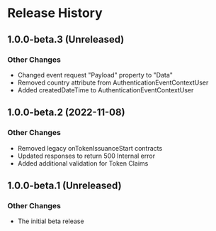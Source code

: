 # Release History

## 1.0.0-beta.3 (Unreleased)

### Other Changes

- Changed event request "Payload" property to "Data"
- Removed country attribute from AuthenticationEventContextUser
- Added createdDateTime to AuthenticationEventContextUser

## 1.0.0-beta.2 (2022-11-08)

### Other Changes

- Removed legacy onTokenIssuanceStart contracts
- Updated responses to return 500 Internal error
- Added additional validation for Token Claims

## 1.0.0-beta.1 (Unreleased)

### Other Changes

- The initial beta release
